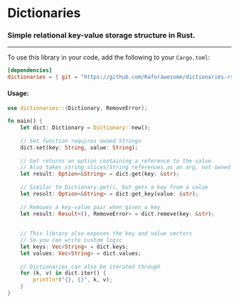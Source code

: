 # Dictionaries
### Simple relational key-value storage structure in Rust.

---

To use this library in your code, add the following to your `Cargo.toml`:
```toml
[dependencies]
dictionaries = { git = "https://github.com/Raforawesome/dictionaries-rs" }
```

#### Usage:
```rust
use dictionaries::{Dictionary, RemoveError};

fn main() {
    let dict: Dictionary = Dictionary::new();
    
    // Set function requires owned Strings
    dict.set(key: String, value: String);
    
    // Get returns an option containing a reference to the value
    // Also takes string slices/String references as an arg, not owned strings
    let result: Option<&String> = dict.get(key: &str);
    
    // Similar to Dictionary.get(), but gets a key from a value
    let result: Option<&String> = dict.get_key(value: &str);
    
    // Removes a key-value pair when given a key
    let result: Result<(), RemoveError> = dict.remove(key: &str);
    
    
    // This library also exposes the key and value vectors
    // So you can write custom logic
    let keys: Vec<String> = dict.keys;
    let values: Vec<String> = dict.values;
    
    // Dictionaries can also be iterated through
    for (k, v) in dict.iter() {
        println!("{}, {}", k, v);
    }
}
```